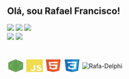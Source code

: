 ## Olá, sou Rafael Francisco!
<div> 
 <a href="https://www.instagram.com/rafa_franc21/" target="_blank"><img src="https://img.shields.io/badge/Instagram-444?style=for-the-badge&logo=instagram&logoColor=white" target="_blank"></a> 
  <a href = "mailto:rafael.palma.franc@gmail.com"><img src="https://img.shields.io/badge/-Gmail-444?style=for-the-badge&logo=gmail&logoColor=white" target="_blank"></a>
  <a href="" target="_blank"><img src="https://img.shields.io/badge/-LinkedIn-444?style=for-the-badge&logo=linkedin&logoColor=white" target="_blank"></a> 
  
</div>
  
<div >
    <img height=190 align="center" src="https://github-readme-stats.vercel.app/api?username=Rafael-Francisco21&theme=dark&show_icons=true" />
    <img height=190 align="center" src="https://github-readme-stats.vercel.app/api/top-langs?username=Rafael-Francisco21&layout=compact&langs_count=8&card_width=320&theme=dark" />
</div>
  
  ##
 
<div style="display: inline_block" ><br>
  <img align="center" alt="Rafa-NodeJs" height="30" width="40" src="https://github.com/devicons/devicon/blob/master/icons/nodejs/nodejs-plain.svg">
  <img align="center" alt="Rafa-Js" height="30" width="40" src="https://raw.githubusercontent.com/devicons/devicon/master/icons/javascript/javascript-plain.svg">
  <img align="center" alt="Rafa-HTML" height="30" width="40" src="https://raw.githubusercontent.com/devicons/devicon/master/icons/html5/html5-original.svg">
  <img align="center" alt="Rafa-CSS" height="30" width="40" src="https://raw.githubusercontent.com/devicons/devicon/master/icons/css3/css3-original.svg">
  <img align="center" alt="Rafa-Delphi" height="30" width="40" src="https://github.com/user-attachments/assets/8f6479af-3c5e-4e24-863c-8aad2e9b88c3">
</div>
